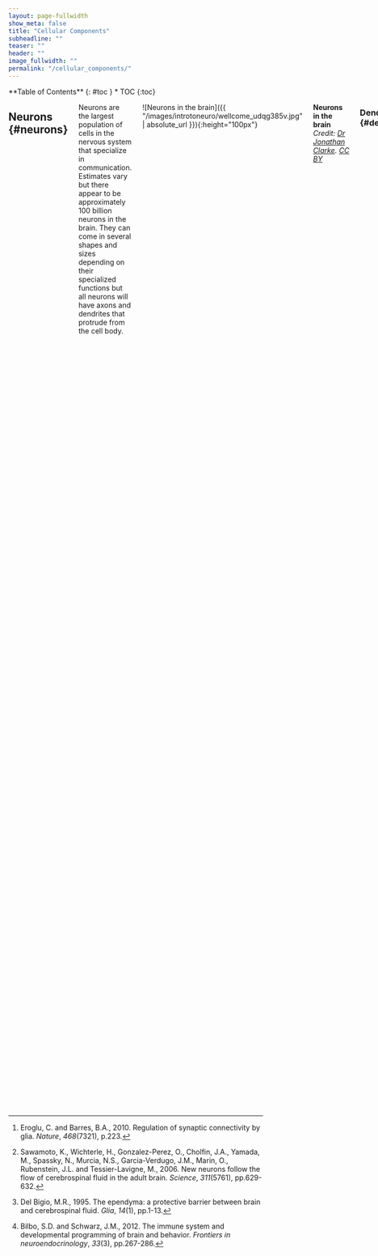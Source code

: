 ```yaml
---
layout: page-fullwidth
show_meta: false
title: "Cellular Components"
subheadline: ""
teaser: ""
header: ""
image_fullwidth: ""
permalink: "/cellular_components/"
---
```

<div class="row">
<div class="medium-4 medium-push-8 columns" markdown="1">
<div class="panel radius" markdown="1">
**Table of Contents**
{: #toc }
*  TOC
{:toc}
</div>
</div><!-- /.medium-4.columns -->


<div class="medium-8 medium-pull-4 columns" markdown="1">

## Neurons {#neurons}

Neurons are the largest population of cells in the nervous system that specialize in communication. Estimates vary but there appear to be approximately 100 billion neurons in the brain. They can come in several shapes and sizes depending on their specialized functions but all neurons will have axons and dendrites that protrude from the cell body.

![Neurons in the brain]({{ "/images/introtoneuro/wellcome_udqg385v.jpg" | absolute_url }}){:height="100px"}

**Neurons in the brain** *Credit: [Dr Jonathan Clarke](https://wellcomecollection.org/works/udqg385v). [CC BY](https://creativecommons.org/licenses/by/4.0/)*

### Dendrites {#dendrites}

Dendrites are specialized structures for receiving and integrating signals from other cells. They do this mainly through receptors for small molecules and even for gases (Nitric Oxide). Dendrites often connect to the specialized structure at the end of an axon.


### Axons {#axons}

Most neurons have a single axon that typically sends electrical impulses outwards away from the cell body. Axons can vary in length from extremely short to over 1 m to reach from the base of your spine to your ankle. Axons can also have branches, or collaterals, that can connect with other cells, or groups of cells. The axons of the neurons in the peripheral nervous system are also known as nerves.


### Synapse {#synapse}

Neurons communicate through axon-dendrite, axon-soma and sometimes dendrite-dendrite connections but these protrusions don't actually touch. A chemical synapse consists of a small gap between two neurons, with specialized proteins at both the presynaptic and postsynaptic membrane. Processes activated by these electrical signals at the presynaptic membrane of the end of one axon result in a downstream cascade leading to the release of chemicals called neurotransmitters. Other electrical synapses also exist between cells that are very close to each other and contain specialized tunnel-like structures, called gap junctions, allowing electrical signals to travel through them.


[![Synapse schematic]({{ "/images/introtoneuro/SynapseSchematic_en.svg.png" | absolute_url }})](https://commons.wikimedia.org/wiki/File:SynapseSchematic_lines.svg){:height="100px"}

**Synapse schematic**
*Credit: [Thomas Splettstoesser (www.scistyle.com)](https://commons.wikimedia.org/wiki/File:SynapseSchematic_lines.svg). [CC BY-SA 4.0](https://creativecommons.org/licenses/by-sa/4.0/deed.en)*



## Neuronal Communication {#neuronal-communication}

An electrical signal from one neuron's axon will trigger a release of neurotransmitters which bind to channels on another neuron's dendrite. This causes the channels to open and receive positively-charged ions from the synapse. If this increases the charge enough, can trigger an action potential, causing that neuron to send an electrical signal (positive charge) down its own axon.

[![Chemical synapse schema cropped](https://upload.wikimedia.org/wikipedia/commons/thumb/3/30/Chemical_synapse_schema_cropped.jpg/512px-Chemical_synapse_schema_cropped.jpg)](https://commons.wikimedia.org/wiki/File%3AChemical_synapse_schema_cropped.jpg "By user:Looie496 created file, US National Institutes of Health, National Institute on Aging created original \[Public domain\], via Wikimedia Commons")

**Chemical Synapse**

## Neural Networks {#neural-networks}

A nervous system emerges from a large assemblage of connected neurons. Nerve impulses can also be transmitted in a multitude of ways: from a sensory receptor cell to a neuron; from a neuron to a set of muscles or an endocrine gland; from an astrocyte to a neuron. Any cell that receives a synaptic signal from a neuron may be excited, inhibited, or otherwise modulated.


## Glial Cells {#glial-cells}

Glial cells mostly act as caretaker cells, supporting the neurons and their connections. There are several different types:

**Astrocytes**[^1]**:** These are often considered a third component of synapses as they are intimately connected with neurons. Their functions include recycling excess neurotransmitter, releasing its own transmitters to modulate the synapse and providing protection from cellular damage or injury.

**Oligodendrocytes:** These are myelinating cells in the central nervous system. They surround the axons of neurons with a fatty, myelin sheath that insulates the electrical signal and allows for quicker communication.

**Ependymal cells:** These are cells which line part of the brain called ventricles, which have finger-like projections called cilia. These regions in the brain are chambers that are filled with cerebrospinal fluid, produced by ependymal cells, and they bathe both the brain and the spinal cord. These calls may also be involved in the migration of new neurons being formed (at least  in rodents)[^2]. For a more extensive review, see footnotes[^3].

**Schwann cells:** These are the myelinating cells of the PNS which can also insulate the electrical signals travelling through axons. They also act to speed up the neural signalling. The effect of demyelination can be seen in related disorders such as multiple sclerosis

**Microglial cells:** These are the resident immune cells of the brain (up to 10% of brain cells). They are also involved in synaptic pruning/neurodevelopment and can also release molecules for other immune cells to recognize[^4]. Microglia can become activated into a pro-inflammatory or an anti-inflammatory state, both of which change the shape of the cell as well as the types of molecules that it releases into the environment.


## Neurochemistry {#neurochemistry}


### Neurotransmitters {#neurotransmitters}

Neurotransmitters are the biochemical messengers, or couriers, of information between cells, released from neurons at the presynaptic nerve terminal to cross through synapses where they may be accepted by a receptor site on the other side. A single neuron will produce several different neurotransmitters. The effect of a neurotransmitter is dependent on the receptor that it binds; depending on the receptor's machinery, it may result in changes affecting the excitability of the cell or even more subtle chemical and molecular changes.

Following is a list of the prominent neurotransmitters involved in the many functions of our bodies:

<table>
  <tr>
   <td><strong>Neurotransmitter</strong>
   </td>
   <td><strong>Role</strong>
   </td>
  </tr>
  <tr>
   <td>Glutamate
   </td>
   <td>Major excitatory neurotransmitter in the brain involved in learning, memory, synaptic plasticity and development. It is also involved in cell death - because overstimulation of a neuron with glutamate can cause excitotoxicity.
   </td>
  </tr>
  <tr>
   <td>GABA (Gamma-Amino Butyric Acid)
   </td>
   <td>GABA is the major inhibitory neurotransmitter in the CNS, contributing to motor control, anxiety regulation, vision, and many other cortical functions.
   </td>
  </tr>
  <tr>
   <td>Acetylcholine
   </td>
   <td>Acetylcholine is a very widely distributed excitatory neurotransmitter that triggers voluntary muscle contraction and stimulates the secretion of certain hormones. It is involved in wakefulness, attentiveness, learning, memory, sleep, anger, aggression, sexuality, and thirst.
   </td>
  </tr>
  <tr>
   <td>Dopamine
   </td>
   <td>Dopamine correlates with movement, attention, and learning. Dopamine is involved in controlling movement and posture. It also modulates mood and plays a central role in positive reinforcement and dependency.
   </td>
  </tr>
  <tr>
   <td>Norepinephrine
   </td>
   <td>Norepinephrine is associated with alertness. neurotransmitter that is important for attentiveness, emotions, sleeping, dreaming, and learning. Norepinephrine is also associated with the "fight or flight" response.
   </td>
  </tr>
  <tr>
   <td>Serotonin
   </td>
   <td>Serotonin plays a role in mood, sleep, appetite, and impulsive and aggressive behavior.
   </td>
  </tr>
  <tr>
   <td>Endorphins
   </td>
   <td>Involved in pain relief and feelings of pleasure and contentedness.
   </td>
  </tr>
</table>

## Receptors {#receptors}

Receptors are protein structures on the surface or inside of cells that recognize and bind to specific neurotransmitters, hormones, or psychotropic drugs. Once bound, the receptor then changes shape to exert a specific effect - this may involve altering the charge of the cell by opening or closing ion channels, or more subtle effects by impacting which genes in the cell are activated. This impacts the function of the neuron; it is important to note that the effect of a neurotransmitter is entirely dependent on the receptor to which it is bound.


<!-- Footnotes themselves at the bottom. -->
## Footnotes

[^1]:
     Eroglu, C. and Barres, B.A., 2010. Regulation of synaptic connectivity by glia. _Nature_, _468_(7321), p.223.

[^2]:
     Sawamoto, K., Wichterle, H., Gonzalez-Perez, O., Cholfin, J.A., Yamada, M., Spassky, N., Murcia, N.S., Garcia-Verdugo, J.M., Marin, O., Rubenstein, J.L. and Tessier-Lavigne, M., 2006. New neurons follow the flow of cerebrospinal fluid in the adult brain. _Science_, _311_(5761), pp.629-632.

[^3]:
     Del Bigio, M.R., 1995. The ependyma: a protective barrier between brain and cerebrospinal fluid. _Glia_, _14_(1), pp.1-13.

[^4]:
     Bilbo, S.D. and Schwarz, J.M., 2012. The immune system and developmental programming of brain and behavior. _Frontiers in neuroendocrinology_, _33_(3), pp.267-286.

</div> <!-- end of content column -->
</div> <!-- end of row -->
